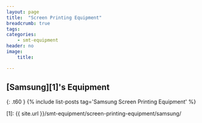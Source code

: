 ```yaml
---
layout: page
title:  "Screen Printing Equipment"
breadcrumb: true
tags:
categories:
    - smt-equipment
header: no
image:
    title:

---
```

## [Samsung][1]'s Equipment
{: .t60 }
{% include list-posts tag='Samsung Screen Printing Equipment' %}

[1]: {{ site.url }}/smt-equipment/screen-printing-equipment/samsung/
